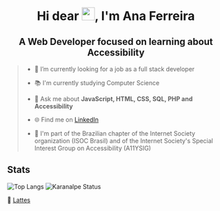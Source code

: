 <h1 align="center">Hi dear <img src="https://raw.githubusercontent.com/kaueMarques/kaueMarques/master/hi.gif" width="30px">, I'm Ana Ferreira</h1>
<h2 align="center">A Web Developer focused on learning about Accessibility</h2>

> - 🔭 I’m currently looking for a job as a full stack developer
>
> - 📚 I'm currently studying Computer Science
>
> - 💬 Ask me about **JavaScript, HTML, CSS, SQL, PHP and Accessibility**
>
> - :globe_with_meridians: Find me on [LinkedIn](https://www.linkedin.com/in/anaferreira015/)
> 
> - 🌱 I'm part of the Brazilian chapter of the Internet Society organization (ISOC Brasil) and of the Internet Society's Special Interest Group on Accessibility (A11YSIG)

## Stats
![Top Langs](https://github-readme-stats.vercel.app/api/top-langs/?username=AnaFerreira015&layout=compact)
![Karanalpe Status](https://github-readme-stats.vercel.app/api?username=AnaFerreira015&show_icons=true)

:page_facing_up: [Lattes](http://lattes.cnpq.br/2701672104479356)
<!--
**AnaFerreira015/AnaFerreira015** is a ✨ _special_ ✨ repository because its `README.md` (this file) appears on your GitHub profile.

Here are some ideas to get you started:

- 🔭 I’m currently working on ...
- 🌱 I’m currently learning ...
- 👯 I’m looking to collaborate on ...
- 🤔 I’m looking for help with ...
- 💬 Ask me about ...
- 📫 How to reach me: ...
- 😄 Pronouns: ...
- ⚡ Fun fact: ...
-->
